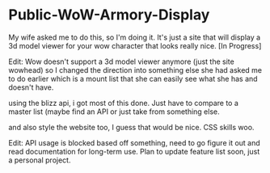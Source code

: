 # Public-WoW-Armory-Display
My wife asked me to do this, so I'm doing it. It's just a site that will display a 3d model viewer for your wow character that looks really nice. [In Progress]

Edit: Wow doesn't support a 3d model viewer anymore (just the site wowhead) so I changed the direction into something else she had asked me to do earlier which is a mount list
that she can easily see what she has and doesn't have.

using the blizz api, i got most of this done. Just have to compare to a master list (maybe find an API  or just take from something else.

and also style the website too, I guess that would be nice. CSS skills woo.


Edit: API usage is blocked based off something, need to go figure it out and read documentation for long-term use. Plan to update feature list soon, just a personal project.
